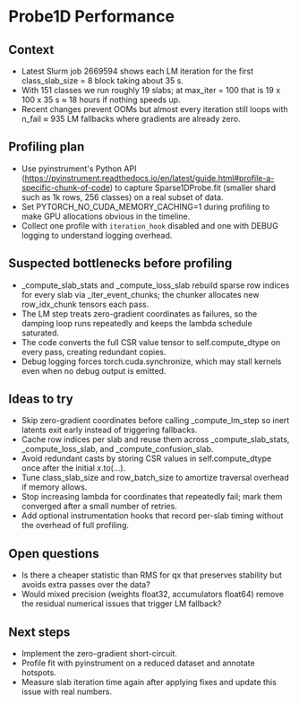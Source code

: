 # Probe1D Performance

## Context

- Latest Slurm job 2669594 shows each LM iteration for the first class_slab_size = 8 block taking about 35 s.
- With 151 classes we run roughly 19 slabs; at max_iter = 100 that is 19 x 100 x 35 s ≈ 18 hours if nothing speeds up.
- Recent changes prevent OOMs but almost every iteration still loops with n_fail ≈ 935 LM fallbacks where gradients are already zero.

## Profiling plan

- Use pyinstrument's Python API (https://pyinstrument.readthedocs.io/en/latest/guide.html#profile-a-specific-chunk-of-code) to capture Sparse1DProbe.fit (smaller shard such as 1k rows, 256 classes) on a real subset of data.
- Set PYTORCH_NO_CUDA_MEMORY_CACHING=1 during profiling to make GPU allocations obvious in the timeline.
- Collect one profile with `iteration_hook` disabled and one with DEBUG logging to understand logging overhead.

## Suspected bottlenecks before profiling

- _compute_slab_stats and _compute_loss_slab rebuild sparse row indices for every slab via _iter_event_chunks; the chunker allocates new row_idx_chunk tensors each pass.
- The LM step treats zero-gradient coordinates as failures, so the damping loop runs repeatedly and keeps the lambda schedule saturated.
- The code converts the full CSR value tensor to self.compute_dtype on every pass, creating redundant copies.
- Debug logging forces torch.cuda.synchronize, which may stall kernels even when no debug output is emitted.

## Ideas to try

- Skip zero-gradient coordinates before calling _compute_lm_step so inert latents exit early instead of triggering fallbacks.
- Cache row indices per slab and reuse them across _compute_slab_stats, _compute_loss_slab, and _compute_confusion_slab.
- Avoid redundant casts by storing CSR values in self.compute_dtype once after the initial x.to(...).
- Tune class_slab_size and row_batch_size to amortize traversal overhead if memory allows.
- Stop increasing lambda for coordinates that repeatedly fail; mark them converged after a small number of retries.
- Add optional instrumentation hooks that record per-slab timing without the overhead of full profiling.

## Open questions

- Is there a cheaper statistic than RMS for qx that preserves stability but avoids extra passes over the data?
- Would mixed precision (weights float32, accumulators float64) remove the residual numerical issues that trigger LM fallback?

## Next steps

- Implement the zero-gradient short-circuit.
- Profile fit with pyinstrument on a reduced dataset and annotate hotspots.
- Measure slab iteration time again after applying fixes and update this issue with real numbers.

